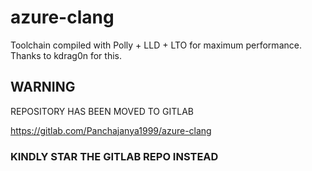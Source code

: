 # azure-clang
Toolchain compiled with Polly + LLD + LTO for maximum performance. Thanks to kdrag0n for this.

## WARNING

REPOSITORY HAS BEEN MOVED TO GITLAB

https://gitlab.com/Panchajanya1999/azure-clang

### KINDLY STAR THE GITLAB REPO INSTEAD
